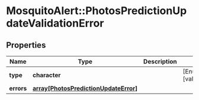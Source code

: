 # MosquitoAlert::PhotosPredictionUpdateValidationError


## Properties
Name | Type | Description | Notes
------------ | ------------- | ------------- | -------------
**type** | **character** |  | [Enum: [validation_error]] 
**errors** | [**array[PhotosPredictionUpdateError]**](PhotosPredictionUpdateError.md) |  | 


